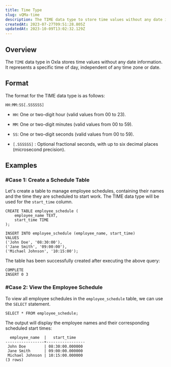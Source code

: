 ```yaml
---
title: Time Type
slug: vQMa-time
description: The TIME data type to store time values without any date information. 
createdAt: 2023-07-27T09:51:28.805Z
updatedAt: 2023-10-09T13:02:32.129Z
---
```


## Overview

The `TIME` data type in Oxla stores time values without any date information. It represents a specific time of day, independent of any time zone or date.&#x20;

## Format

The format for the TIME data type is as follows:

```pgsql
HH:MM:SS[.SSSSSS]
```

*   `HH`: One or two-digit hour (valid values from 00 to 23).

*   `MM`: One or two-digit minutes (valid values from 00 to 59).

*   `SS`: One or two-digit seconds (valid values from 00 to 59).

*   `[.SSSSSS]` : Optional fractional seconds, with up to six decimal places (microsecond precision).

## Examples

### #Case 1: Create a Schedule Table

Let's create a table to manage employee schedules, containing their names and the time they are scheduled to start work. The TIME data type will be used for the `start_time` column.

```pgsql
CREATE TABLE employee_schedule (
    employee_name TEXT,
    start_time TIME
);

INSERT INTO employee_schedule (employee_name, start_time)
VALUES
('John Doe', '08:30:00'),
('Jane Smith', '09:00:00'),
('Michael Johnson', '10:15:00');
```

The table has been successfully created after executing the above query:

```pgsql
COMPLETE
INSERT 0 3
```

### #Case 2: View the Employee Schedule

To view all employee schedules in the `employee_schedule` table, we can use the `SELECT` statement.

```pgsql
SELECT * FROM employee_schedule;
```

The output will display the employee names and their corresponding scheduled start times:

```pgsql
  employee_name  |   start_time    
-----------------+-----------------
 John Doe        | 08:30:00.000000
 Jane Smith      | 09:00:00.000000
 Michael Johnson | 10:15:00.000000
(3 rows)
```

